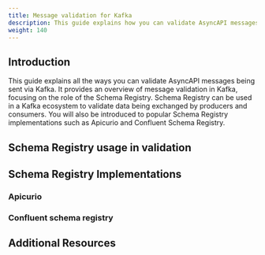 ```yaml
---
title: Message validation for Kafka
description: This guide explains how you can validate AsyncAPI messages being sent via Kafka.
weight: 140
---
```


## Introduction
This guide explains all the ways you can validate AsyncAPI messages being sent via Kafka. It provides an overview of message validation in Kafka, focusing on the role of the Schema Registry. Schema Registry can be used in a Kafka ecosystem to validate data being exchanged by producers and consumers. You will also be introduced to popular Schema Registry implementations such as Apicurio and Confluent Schema Registry.

## Schema Registry usage in validation

## Schema Registry Implementations

### Apicurio

### Confluent schema registry

## Additional Resources 